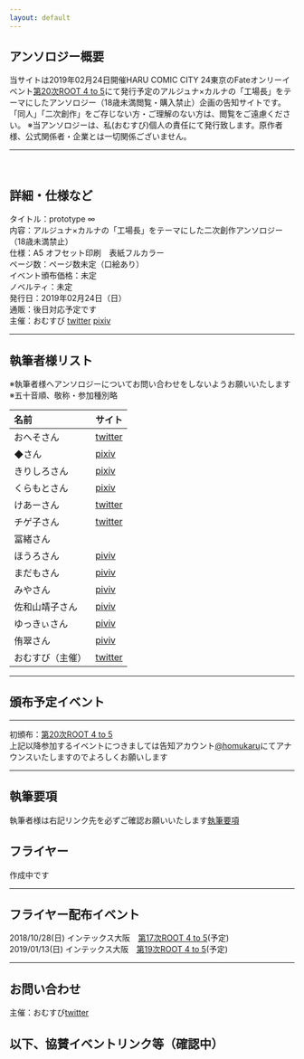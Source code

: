 ```yaml
---
layout: default
---
```


<!---
  不要な行は削除してください。
  見出し足りないと思うので追加してください
-->

## アンソロジー概要
当サイトは2019年02月24日開催HARU COMIC CITY 24東京のFateオンリーイベント[第20次ROOT 4 to 5](https://www.akaboo.jp/neo/event/p2710.html)にて発行予定のアルジュナ×カルナの「工場長」をテーマにしたアンソロジー（18歳未満閲覧・購入禁止）企画の告知サイトです。  
「同人」「二次創作」をご存じない方・ご理解のない方は、閲覧をご遠慮ください。
※当アンソロジーは、私(おむすび)個人の責任にて発行致します。原作者様、公式関係者・企業とは一切関係ございません。

***
　　
## 詳細・仕様など
タイトル：prototype ∞  
内容：アルジュナ×カルナの「工場長」をテーマにした二次創作アンソロジー（18歳未満禁止）  
仕様：A5  オフセット印刷　表紙フルカラー   
ページ数：ページ数未定（口絵あり）  
イベント頒布価格：未定  
ノベルティ：未定  
発行日：2019年02月24日（日）	
通販：後日対応予定です  
主催：おむすび 
[twitter](https://twitter.com/edmonsuki)  [pixiv](https://www.pixiv.net/member.php?id=18037716)

***

## 執筆者様リスト
※執筆者様へアンソロジーについてお問い合わせをしないようお願いいたします 
※五十音順、敬称・参加種別略 
  
|名前|サイト|
|:---|:---|
|おへそさん|[twitter](https://twitter.com/umbilical_000)|
|◆さん|[pixiv](https://www.pixiv.net/member.php?id=20035026)|
|きりしろさん|[pixiv](https://www.pixiv.net/member.php?id=10417814)|
|くらもとさん|[pixiv](https://www.pixiv.net/member.php?id=32618044)|
|けあーさん|[twitter](https://twitter.com/kah_over)|
|チゲ子さん|[twitter](https://twitter.com/chigekoon)|
|冨緒さん|　　|
|ほうろさん|[piviv](https://www.pixiv.net/member.php?id=268361)|
|まだもさん|[piviv](https://www.pixiv.net/member.php?id=1121960)|
|みやさん|[piviv](https://www.pixiv.net/member.php?id=1358149)|
|佐和山靖子さん|[piviv](https://www.pixiv.net/member.php?id=2459937)|
|ゆっきぃさん|[piviv](https://www.pixiv.net/member.php?id=19154811)|
|侑翠さん|[piviv](https://www.pixiv.net/member.php?id=10402711)|
|おむすび（主催）|[twitter](https://twitter.com/edmonsuki)|

  
***

## 頒布予定イベント

***

初頒布：[第20次ROOT 4 to 5](https://www.akaboo.jp/neo/event/p2710.html)  
上記以降参加するイベントにつきましては告知アカウント[@homukaru](https://twitter.com/homukaru)にてアナウンスいたしますのでよろしくお願いします

***

## 執筆要項
執筆者様は右記リンク先を必ずご確認お願いいたします[執筆要項](https://homunkarna.github.io/spec)


## フライヤー
作成中です

***

## フライヤー配布イベント
2018/10/28(日) インテックス大阪　[第17次ROOT 4 to 5](https://www.akaboo.jp/neo/event/p2460.html)(予定)  
2019/01/13(日) インテックス大阪　[第19次ROOT 4 to 5](https://www.akaboo.jp/neo/event/p2682.html)(予定)  

***

## お問い合わせ
主催：おむすび[twitter](https://twitter.com/edmonsuki)   


## 以下、協賛イベントリンク等（確認中）



